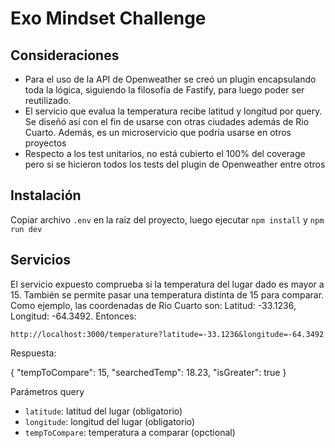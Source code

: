 # Exo Mindset Challenge

## Consideraciones
- Para el uso de la API de Openweather se creó un plugin encapsulando toda la lógica, siguiendo la filosofía de Fastify, para luego poder ser reutilizado.
- El servicio que evalua la temperatura recibe latitud y longitud por query. Se diseñó así con el fin de usarse con otras ciudades además de Rio Cuarto. Además, es un microservicio que podría usarse en otros proyectos
- Respecto a los test unitarios, no está cubierto el 100% del coverage pero si se hicieron todos los tests del plugin de Openweather entre otros

## Instalación
Copiar archivo `.env` en la raiz del proyecto, luego ejecutar `npm install` y `npm run dev`

## Servicios
El servicio expuesto comprueba si la temperatura del lugar dado es mayor a 15. También se permite pasar una temperatura distinta de 15 para comparar. 
Como ejemplo, las coordenadas de Rio Cuarto son: Latitud: -33.1236, Longitud: -64.3492.
Entonces:

`http://localhost:3000/temperature?latitude=-33.1236&longitude=-64.3492`

Respuesta:

{
    "tempToCompare": 15,
    "searchedTemp": 18.23,
    "isGreater": true
}

Parámetros query
- `latitude`: latitud del lugar (obligatorio)
- `longitude`: longitud del lugar (obligatorio)
- `tempToCompare`: temperatura a comparar (opctional)
